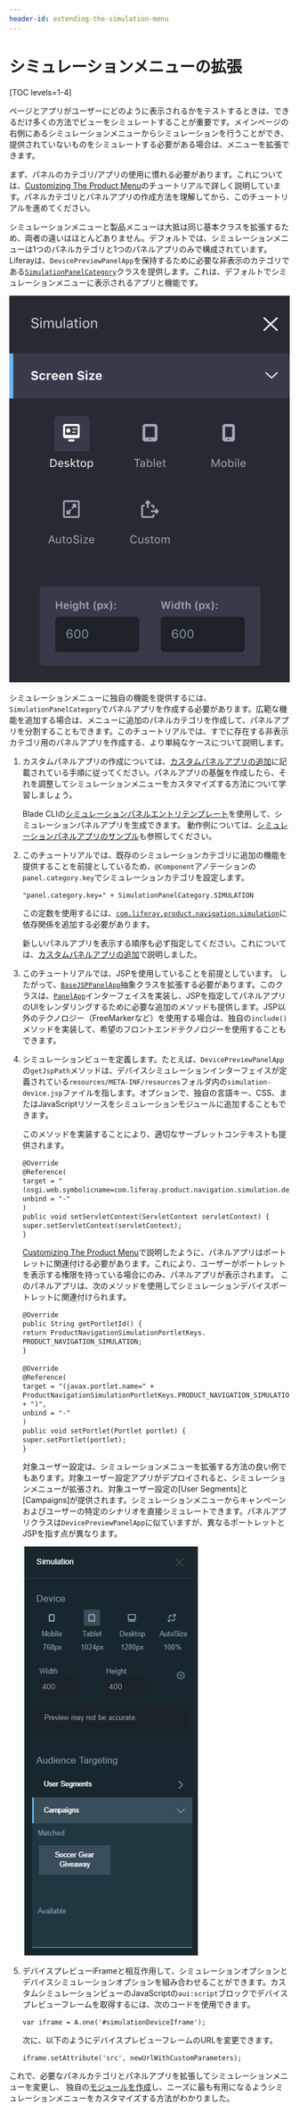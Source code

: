 ```yaml
---
header-id: extending-the-simulation-menu
---
```


# シミュレーションメニューの拡張

[TOC levels=1-4]

ページとアプリがユーザーにどのように表示されるかをテストするときは、できるだけ多くの方法でビューをシミュレートすることが重要です。メインページの右側にあるシミュレーションメニューからシミュレーションを行うことができ、提供されていないものをシミュレートする必要がある場合は、メニューを拡張できます。

まず、パネルのカテゴリ/アプリの使用に慣れる必要があります。これについては、[Customizing The Product Menu](/docs/7-1/tutorials/-/knowledge_base/t/customizing-the-product-menu)のチュートリアルで詳しく説明しています。パネルカテゴリとパネルアプリの作成方法を理解してから、このチュートリアルを進めてください。

シミュレーションメニューと製品メニューは大抵は同じ基本クラスを拡張するため、両者の違いはほとんどありません。デフォルトでは、シミュレーションメニューは1つのパネルカテゴリと1つのパネルアプリのみで構成されています。Liferayは、`DevicePreviewPanelApp`を保持するために必要な非表示のカテゴリである[`SimulationPanelCategory`](https://github.com/liferay/liferay-portal/blob/7.1.3-ga4/modules/apps/product-navigation/product-navigation-simulation-web/src/main/java/com/liferay/product/navigation/simulation/web/internal/application/list/SimulationPanelCategory.java)クラスを提供します。これは、デフォルトでシミュレーションメニューに表示されるアプリと機能です。

![図1：シミュレーションメニューは、デバイスプレビューアプリケーションを提供します。](../../images/simulation-menu-preview.png)

シミュレーションメニューに独自の機能を提供するには、`SimulationPanelCategory`でパネルアプリを作成する必要があります。広範な機能を追加する場合は、メニューに追加のパネルカテゴリを作成して、パネルアプリを分割することもできます。このチュートリアルでは、すでに存在する非表示カテゴリ用のパネルアプリを作成する、より単純なケースについて説明します。

1. カスタムパネルアプリの作成については、[カスタムパネルアプリの追加](/docs/7-0/tutorials/-/knowledge_base/t/customizing-the-product-menu#adding-custom-panel-apps)に記載されている手順に従ってください。パネルアプリの基盤を作成したら、それを調整してシミュレーションメニューをカスタマイズする方法について学習しましょう。

   Blade CLIの[シミュレーションパネルエントリテンプレート](/docs/7-1/reference/-/knowledge_base/r/simulation-panel-entry-template)を使用して、シミュレーションパネルアプリを生成できます。
動作例については、[シミュレーションパネルアプリのサンプル](/docs/7-1/reference/-/knowledge_base/r/simulation-panel-app)も参照してください。

2. このチュートリアルでは、既存のシミュレーションカテゴリに追加の機能を提供することを前提としているため、`@Component`アノテーションの`panel.category.key`でシミュレーションカテゴリを設定します。

       "panel.category.key=" + SimulationPanelCategory.SIMULATION
   
   この定数を使用するには、[`com.liferay.product.navigation.simulation`](https://repository.liferay.com/nexus/content/repositories/liferay-public-releases/com/liferay/com.liferay.product.navigation.simulation/)に依存関係を追加する必要があります。

   新しいパネルアプリを表示する順序も必ず指定してください。これについては、[カスタムパネルアプリの追加](/docs/7-0/tutorials/-/knowledge_base/t/customizing-the-product-menu#adding-custom-panel-apps)で説明しました。

3. このチュートリアルでは、JSPを使用していることを前提としています。
したがって、[`BaseJSPPanelApp`](@app-ref@/web-experience/latest/javadocs/com/liferay/application/list/BaseJSPPanelApp.html)抽象クラスを拡張する必要があります。このクラスは、[`PanelApp`](@app-ref@/web-experience/latest/javadocs/com/liferay/application/list/PanelApp.html)インターフェイスを実装し、JSPを指定してパネルアプリのUIをレンダリングするために必要な追加のメソッドも提供します。JSP以外のテクノロジー（FreeMarkerなど）を使用する場合は、独自の`include()`メソッドを実装して、希望のフロントエンドテクノロジーを使用することもできます。

4. シミュレーションビューを定義します。たとえば、`DevicePreviewPanelApp`の`getJspPath`メソッドは、デバイスシミュレーションインターフェイスが定義されている`resources/META-INF/resources`フォルダ内の`simulation-device.jsp`ファイルを指します。オプションで、独自の言語キー、CSS、またはJavaScriptリソースをシミュレーションモジュールに追加することもできます。

   このメソッドを実装することにより、適切なサーブレットコンテキストも提供されます。

       @Override
       @Reference(
       target = "(osgi.web.symbolicname=com.liferay.product.navigation.simulation.device)",
       unbind = "-"
       )
       public void setServletContext(ServletContext servletContext) {
       super.setServletContext(servletContext);
       }
   
   [Customizing The Product Menu](/docs/7-0/tutorials/-/knowledge_base/t/customizing-the-product-menu)で説明したように、パネルアプリはポートレットに関連付ける必要があります。これにより、ユーザーがポートレットを表示する権限を持っている場合にのみ、パネルアプリが表示されます。
このパネルアプリは、次のメソッドを使用してシミュレーションデバイスポートレットに関連付けられます。

       @Override
       public String getPortletId() {
       return ProductNavigationSimulationPortletKeys.
       PRODUCT_NAVIGATION_SIMULATION;
       }
       
       @Override
       @Reference(
       target = "(javax.portlet.name=" + ProductNavigationSimulationPortletKeys.PRODUCT_NAVIGATION_SIMULATION + ")",
       unbind = "-"
       )
       public void setPortlet(Portlet portlet) {
       super.setPortlet(portlet);
       }
   
   対象ユーザー設定は、シミュレーションメニューを拡張する方法の良い例でもあります。対象ユーザー設定アプリがデプロイされると、シミュレーションメニューが拡張され、対象ユーザー設定の[User Segments]と[Campaigns]が提供されます。シミュレーションメニューからキャンペーンおよびユーザーの特定のシナリオを直接シミュレートできます。パネルアプリクラスは`DevicePreviewPanelApp`に似ていますが、異なるポートレットとJSPを指す点が異なります。

   ![図2：対象ユーザー設定アプリは、シミュレーションメニューを拡張して、さまざまなユーザーとキャンペーンのビューをシミュレートできるようにします。](../../images/simulation-menu-at.png)

5. デバイスプレビューiFrameと相互作用して、シミュレーションオプションとデバイスシミュレーションオプションを組み合わせることができます。カスタムシミュレーションビューのJavaScriptの`aui:script`ブロックでデバイスプレビューフレームを取得するには、次のコードを使用できます。

       var iframe = A.one('#simulationDeviceIframe');
   
   次に、以下のようにデバイスプレビューフレームのURLを変更できます。

       iframe.setAttribute('src', newUrlWithCustomParameters);
   
これで、必要なパネルカテゴリとパネルアプリを拡張してシミュレーションメニューを変更し、 独自の[モジュールを作成](/docs/7-1/tutorials/-/knowledge_base/t/starting-module-development#creating-a-module)し、ニーズに最も有用になるようシミュレーションメニューをカスタマイズする方法がわかりました。
